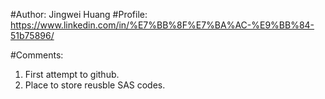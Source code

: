 #Author: Jingwei Huang
#Profile: https://www.linkedin.com/in/%E7%BB%8F%E7%BA%AC-%E9%BB%84-51b75896/

#Comments:
  1. First attempt to github.
  2. Place to store reusble SAS codes.
